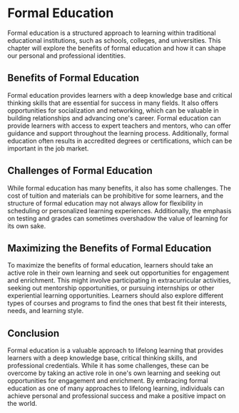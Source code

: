 Formal Education
======================================================================

Formal education is a structured approach to learning within traditional educational institutions, such as schools, colleges, and universities. This chapter will explore the benefits of formal education and how it can shape our personal and professional identities.

Benefits of Formal Education
----------------------------

Formal education provides learners with a deep knowledge base and critical thinking skills that are essential for success in many fields. It also offers opportunities for socialization and networking, which can be valuable in building relationships and advancing one's career. Formal education can provide learners with access to expert teachers and mentors, who can offer guidance and support throughout the learning process. Additionally, formal education often results in accredited degrees or certifications, which can be important in the job market.

Challenges of Formal Education
------------------------------

While formal education has many benefits, it also has some challenges. The cost of tuition and materials can be prohibitive for some learners, and the structure of formal education may not always allow for flexibility in scheduling or personalized learning experiences. Additionally, the emphasis on testing and grades can sometimes overshadow the value of learning for its own sake.

Maximizing the Benefits of Formal Education
-------------------------------------------

To maximize the benefits of formal education, learners should take an active role in their own learning and seek out opportunities for engagement and enrichment. This might involve participating in extracurricular activities, seeking out mentorship opportunities, or pursuing internships or other experiential learning opportunities. Learners should also explore different types of courses and programs to find the ones that best fit their interests, needs, and learning style.

Conclusion
----------

Formal education is a valuable approach to lifelong learning that provides learners with a deep knowledge base, critical thinking skills, and professional credentials. While it has some challenges, these can be overcome by taking an active role in one's own learning and seeking out opportunities for engagement and enrichment. By embracing formal education as one of many approaches to lifelong learning, individuals can achieve personal and professional success and make a positive impact on the world.


